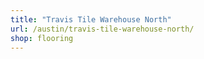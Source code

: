 ```yaml
---
title: "Travis Tile Warehouse North"
url: /austin/travis-tile-warehouse-north/
shop: flooring
---
```

